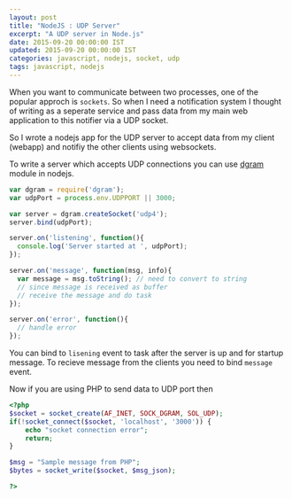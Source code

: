 ```yaml
---
layout: post
title: "NodeJS : UDP Server"
excerpt: "A UDP server in Node.js"
date: 2015-09-20 00:00:00 IST
updated: 2015-09-20 00:00:00 IST
categories: javascript, nodejs, socket, udp
tags: javascript, nodejs
---
```


When you want to communicate between two processes, one of the popular approch is `sockets`.
So when I need a notification system I thought of writing as a seperate service and pass data from my main web application to this notifier via a UDP socket.

So I wrote a nodejs app for the UDP server to accept data from my client (webapp) and notifiy the other clients using websockets.

To write a server which accepts UDP connections you can use [dgram](https://nodejs.org/api/dgram.html) module in nodejs.

```js
var dgram = require('dgram');
var udpPort = process.env.UDPPORT || 3000;

var server = dgram.createSocket('udp4');
server.bind(udpPort);

server.on('listening', function(){
  console.log('Server started at ', udpPort);
});

server.on('message', function(msg, info){
  var message = msg.toString(); // need to convert to string 
  // since message is received as buffer 
  // receive the message and do task
});

server.on('error', function(){
  // handle error
});
```

You can bind to `lisening` event to task after the server is up and for startup message.
To recieve message from the clients you need to bind `message` event.

Now if you are using PHP to send data to UDP port then

```php
<?php
$socket = socket_create(AF_INET, SOCK_DGRAM, SOL_UDP);
if(!socket_connect($socket, 'localhost', '3000')) {
    echo "socket connection error";
    return;
}

$msg = "Sample message from PHP";
$bytes = socket_write($socket, $msg_json);

?>
```
